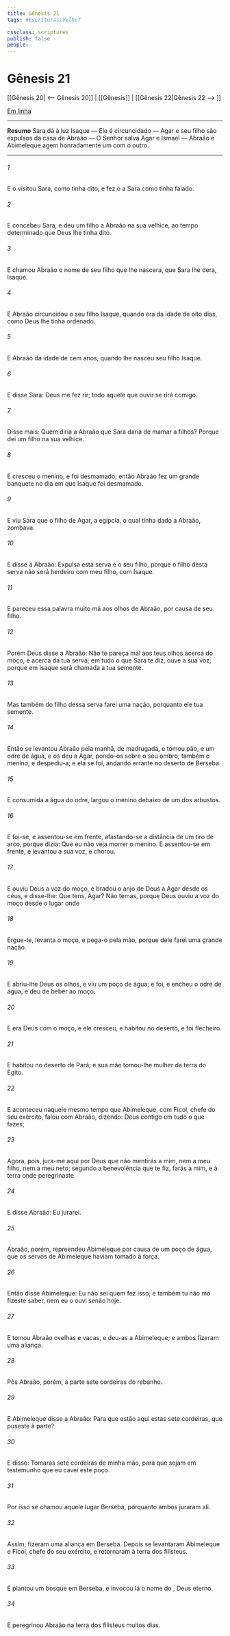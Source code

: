 ```yaml
---
title: Gênesis 21
tags: #Escrituras\VelhoT

cssclass: scriptures
publish: false
people:
---
```


# Gênesis 21
[[Gênesis 20| <-- Gênesis 20]] | [[Gênesis]] | [[Gênesis 22|Gênesis 22 --> ]]

[Em linha](https://churchofjesuschrist.org/study/scriptures/ot/gen/21?lang=por)

---
__Resumo__
Sara dá à luz Isaque — Ele é circuncidado — Agar e seu filho são expulsos da casa de Abraão — O Senhor salva Agar e Ismael — Abraão e Abimeleque agem honradamente um com o outro.

---
###### 1 
E o  visitou Sara, como tinha dito; e fez o  a Sara como tinha falado.

###### 2 
E concebeu Sara, e deu um filho a Abraão na sua velhice, ao tempo determinado que Deus lhe tinha dito.

###### 3 
E chamou Abraão o nome de seu filho que lhe nascera, que Sara lhe dera, Isaque.

###### 4 
E Abraão circuncidou o seu filho Isaque, quando era da idade de oito dias, como Deus lhe tinha ordenado.

###### 5 
E  Abraão da idade de cem anos, quando lhe nasceu seu filho Isaque.

###### 6 
E disse Sara: Deus me fez rir; todo aquele que ouvir se rirá comigo.

###### 7 
Disse mais: Quem diria a Abraão que Sara daria de mamar a filhos? Porque  dei um filho na sua velhice.

###### 8 
E cresceu o menino, e foi desmamado; então Abraão fez um grande banquete no dia em que Isaque foi desmamado.

###### 9 
E viu Sara que o filho de Agar, a egípcia, o qual tinha dado a Abraão, zombava.

###### 10 
E disse a Abraão: Expulsa esta serva e o seu filho, porque o filho desta serva não será herdeiro com meu filho, com Isaque.

###### 11 
E pareceu essa palavra muito má aos olhos de Abraão, por causa de seu filho.

###### 12 
Porém Deus disse a Abraão: Não te pareça mal aos teus olhos acerca do moço, e acerca da tua serva; em tudo o que Sara te diz, ouve a sua voz; porque em Isaque será chamada a tua semente.

###### 13 
Mas também do filho dessa serva farei uma nação, porquanto ele  tua semente.

###### 14 
Então se levantou Abraão pela manhã, de madrugada, e tomou pão, e um odre de água, e os deu a Agar, pondo-os sobre o seu ombro; também  o menino, e despediu-a; e ela se foi, andando errante no deserto de Berseba.

###### 15 
E consumida a água do odre, largou o menino debaixo de um dos arbustos.

###### 16 
E foi-se, e assentou-se em frente, afastando-se a distância de um tiro de arco, porque dizia: Que eu não veja morrer o menino. E assentou-se em frente, e levantou a sua voz, e chorou.

###### 17 
E ouviu Deus a voz do moço, e bradou o anjo de Deus a Agar desde os céus, e disse-lhe: Que tens, Agar? Não temas, porque Deus ouviu a voz do moço desde o lugar onde 

###### 18 
Ergue-te, levanta o moço, e pega-o pela mão, porque dele farei uma grande nação.

###### 19 
E abriu-lhe Deus os olhos, e viu um poço de água; e foi, e encheu o odre de água, e deu de beber ao moço.

###### 20 
E era Deus com o moço, e ele cresceu, e habitou no deserto, e foi flecheiro.

###### 21 
E habitou no deserto de Parã; e sua mãe tomou-lhe mulher da terra do Egito.

###### 22 
E aconteceu naquele mesmo tempo que Abimeleque, com Ficol, chefe do seu exército, falou com Abraão, dizendo: Deus  contigo em tudo o que fazes;

###### 23 
Agora, pois, jura-me aqui por Deus que não mentirás a mim, nem a meu filho, nem a meu neto; segundo a benevolência que te fiz, farás a mim, e à terra onde peregrinaste.

###### 24 
E disse Abraão: Eu jurarei.

###### 25 
Abraão, porém, repreendeu Abimeleque por causa de um poço de água, que os servos de Abimeleque haviam tomado à força.

###### 26 
Então disse Abimeleque: Eu não sei quem fez isso; e também tu não mo fizeste saber, nem eu o ouvi senão hoje.

###### 27 
E tomou Abraão ovelhas e vacas, e deu-as a Abimeleque; e ambos fizeram uma aliança.

###### 28 
Pôs Abraão, porém, à parte sete cordeiras do rebanho.

###### 29 
E Abimeleque disse a Abraão: Para que estão aqui estas sete cordeiras, que puseste à parte?

###### 30 
E disse: Tomarás  sete cordeiras de minha mão, para que sejam em testemunho que eu cavei este poço.

###### 31 
Por isso se chamou aquele lugar Berseba, porquanto ambos juraram ali.

###### 32 
Assim, fizeram uma aliança em Berseba. Depois se levantaram Abimeleque e Ficol, chefe do seu exército, e retornaram à terra dos filisteus.

###### 33 
E  plantou um bosque em Berseba, e invocou lá o nome do , Deus eterno.

###### 34 
E peregrinou Abraão na terra dos filisteus muitos dias.

